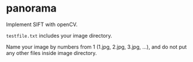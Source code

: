 # panorama
Implement SIFT with openCV.

```testfile.txt``` includes your image directory.

Name your image by numbers from 1 (1.jpg, 2.jpg, 3.jpg, ...), and do not put any other files inside image directory.
